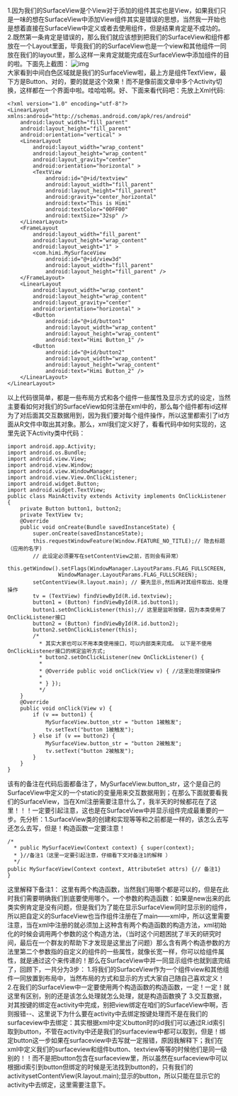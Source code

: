 1.因为我们的SurfaceView是个View对于添加的组件其实也是View，如果我们只是一味的想在SurfaceView中添加View组件其实是错误的思想，当然我一开始也是想着直接在SurfaceView中定义或者去使用组件，但是结果肯定是不成功的。
2.既然第一条肯定是错误的，那么我们就应该想到把我们的SurfaceView和组件都放在一个Layout里面，毕竟我们的的SurfaceView也是一个view和其他组件一同放在我们的layout里，那么这样一来肯定就能完成在SurfaceView中添加组件的目的啦。下面先上截图：
![img](P)  
大家看到中间白色区域就是我们的SurfaceView啦，最上方是组件TextView，最下方是Button、对的，要的就是这个效果！而不是像前面文章中多个Activity切换，这样都在一个界面中啦。哇哈哈啊。好、下面来看代码吧：先放上Xml代码:
```  
<?xml version="1.0" encoding="utf-8"?>
<LinearLayout xmlns:android="http://schemas.android.com/apk/res/android"
    android:layout_width="fill_parent"
    android:layout_height="fill_parent"
    android:orientation="vertical" >
    <LinearLayout
        android:layout_width="wrap_content"
        android:layout_height="wrap_content"
        android:layout_gravity="center"
        android:orientation="horizontal" >
        <TextView
            android:id="@+id/textview"
            android:layout_width="fill_parent"
            android:layout_height="fill_parent"
            android:gravity="center_horizontal"
            android:text="This is Himi"
            android:textColor="00FF00"
            android:textSize="32sp" />
    </LinearLayout>
    <FrameLayout
        android:layout_width="fill_parent"
        android:layout_height="wrap_content"
        android:layout_weight="1" >
        <com.himi.MySurfaceView
            android:id="@+id/view3d"
            android:layout_width="fill_parent"
            android:layout_height="fill_parent" />
    </FrameLayout>
    <LinearLayout
        android:layout_width="wrap_content"
        android:layout_height="wrap_content"
        android:layout_gravity="center"
        android:orientation="horizontal" >
        <Button
            android:id="@+id/button1"
            android:layout_width="wrap_content"
            android:layout_height="wrap_content"
            android:text="Himi Button_1" />
        <Button
            android:id="@+id/button2"
            android:layout_width="wrap_content"
            android:layout_height="wrap_content"
            android:text="Himi Button_2" />
    </LinearLayout>
</LinearLayout>
```
以上代码很简单，都是一些布局方式和各个组件一些属性及显示方式的设定，当然主要看如何对我们的SurfaceView如何注册在xml中的，那么每个组件都有id这样为了对后面其交互数据用到，因为我们要对每个组件操作，所以这里都索引了id方面从R文件中取出其对象。那么，xml我们定义好了，看看代码中如何实现的，这里先说下Activity类中代码：
```  
import android.app.Activity;
import android.os.Bundle;
import android.view.View;
import android.view.Window;
import android.view.WindowManager;
import android.view.View.OnClickListener;
import android.widget.Button;
import android.widget.TextView; 
public class MainActivity extends Activity implements OnClickListener {
	private Button button1, button2;
	private TextView tv;
	@Override
	public void onCreate(Bundle savedInstanceState) {
		super.onCreate(savedInstanceState);
		this.requestWindowFeature(Window.FEATURE_NO_TITLE);// 隐去标题（应用的名字)
		// 此设定必须要写在setContentView之前，否则会有异常）
		this.getWindow().setFlags(WindowManager.LayoutParams.FLAG_FULLSCREEN,
				WindowManager.LayoutParams.FLAG_FULLSCREEN);
		setContentView(R.layout.main); // 要先显示,然后再对其组件取出、处理操作
		tv = (TextView) findViewById(R.id.textview);
		button1 = (Button) findViewById(R.id.button1);
		button1.setOnClickListener(this);// 这里是监听按键，因为本类使用了OnClickListener接口
		button2 = (Button) findViewById(R.id.button2);
		button2.setOnClickListener(this);
		/*
		  * 其实大家也可以不用本类使用接口，可以内部类来完成。 以下是不使用OnClickListener接口的绑定监听方式;
		  * button2.setOnClickListener(new OnClickListener() {
		  * 
		  * @Override public void onClick(View v) { //这里处理按键操作
		  * 
		  * } });
		  */
	}
	@Override
	public void onClick(View v) {
		if (v == button1) {
			MySurfaceView.button_str = "button 1被触发";
			tv.setText("button 1被触发");
		} else if (v == button2) {
			MySurfaceView.button_str = "button 2被触发";
			tv.setText("button 2被触发");
		}
	}
}
```
该有的备注在代码后面都备注了，MySurfaceView.button_str，这个是自己的SurfaceView中定义的一个static的变量用来交互数据用到；在那么下面就要看我们的SurfaceView，当在Xml注册需要注意什么了，我半天的时候都花在了这里！！！一定要引起注意，这也是在SurfaceView中并显示组件完成最重要的一步。先分析：1.SurfaceView类的创建和实现等等和之前都是一样的，该怎么去写还怎么去写，但是！构造函数一定要注意！
```  
/*
  * public MySurfaceView(Context context) { super(context);
  * }//备注1（这里一定要引起注意，仔细看下文对备注1的解释 ）
  */
public MySurfaceView(Context context, AttributeSet attrs) {// 备注1}
}
```
这里解释下备注1： 
这里有两个构造函数，当然我们用哪个都是可以的，但是在此时我们需要明确我们到底要使用哪个。一个参数的构造函数：如果是new出来的此类实例肯定是没有问题，但是我们为了能在显示SurfaceView同时显示别的组件，所以把自定义的SurfaceView也当作组件注册在了main——xml中，所以这里需要注意，当在xml中注册的就必须加上这种含有两个构造函数的构造方法，xml初始化的时候会调用两个参数的这个构造方法，（当时这个问题困扰了半天的研究时间，最后在一个群友的帮助下才发现是这里出了问题）那么含有两个构造参数的方法里第二个参数指的自定义的组件的一些属性，就像长宽一样，你可以给组件属性，就是通过这个来传递的！那么在SurfaceView中并一同显示组件也就到底完结了，回顾下，一共分为3步：
1.将我们的SurfaceView作为一个组件view和其他组件一同放置到布局中，当然布局的方式和显示的方式大家自己随自己喜欢定义！
2.在我们的SurfaceView中一定要使用两个构造函数的构造函数，一定！一定！就这里有区别，别的还是该怎么处理就怎么处理，就是构造函数换了 
3.交互数据，对其按键的绑定在activity中完成，别把view绑定在咱们的SurfaceView中啊，否则报错--、这里说下为什么要在activity中去绑定按键处理而不是在我们的surfaceview中去绑定：其实根据xml中定义button时的id我们可以通过R.id索引取到button，不管在activity中还是我们的surfaceview中都可以取到，但是！绑定button这一步如果在surfaceview中去写就一定报错，原因我解释下；我们在xml中定义我们的surfaceview和组件button、textview等等的时候他们是同一级别的！！而不是把button包含在surfaceview里，所以虽然在surfaceview中可以根据id索引到button但绑定的时候是无法找到button的，只有我们的activitysetContentView(R.layout.main);显示的button，所以只能在显示它的activity中去绑定，这里需要注意下。